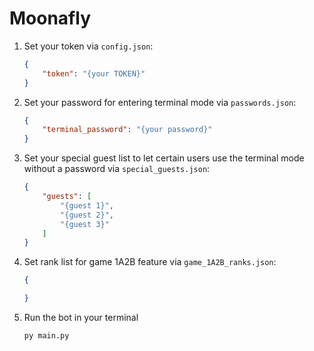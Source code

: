 # Moonafly

1. Set your token via `config.json`:

    ```json
    {
        "token": "{your TOKEN}"
    }
    ```

2. Set your password for entering terminal mode via `passwords.json`:

    ```json
    {
        "terminal_password": "{your password}"
    }
    ```

3. Set your special guest list to let certain users use the terminal mode without a password via `special_guests.json`:

    ```json
    {
        "guests": [
            "{guest 1}",
            "{guest 2}",
            "{guest 3}"
        ]
    }
    ```

4. Set rank list for game 1A2B feature via `game_1A2B_ranks.json`:

    ```json
    {

    }
    ```

5. Run the bot in your terminal

    ```bash
    py main.py
    ```
